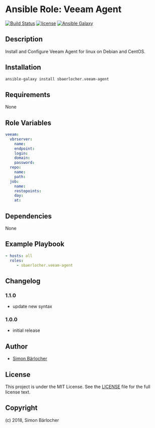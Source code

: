 # Ansible Role: Veeam Agent

[![Build Status](https://travis-ci.org/sbaerlocher/ansible.veeam-agent.svg?branch=master)](https://travis-ci.org/sbaerlocher/ansible.veeam-agent) [![license](https://img.shields.io/github/license/mashape/apistatus.svg)](https://sbaerlo.ch/licence) [![Ansible Galaxy](http://img.shields.io/badge/ansible--galaxy-veeam-agent-blue.svg)](https://galaxy.ansible.com/sbaerlocher/veeam-agent)

## Description

Install and Configure Veeam Agent for linux on Debian and CentOS.

## Installation

```bash
ansible-galaxy install sbaerlocher.veeam-agent
```

## Requirements

None

## Role Variables

```yml
veeam:
  vbrserver:
    name:
    endpoint:
    login:
    domain:
    password:
  repo:
    name:
    path:
  job:
    name:
    restopoints:
    day:
    at:
```

## Dependencies

None

## Example Playbook

```yml
- hosts: all
  roles:
     - sbaerlocher.veeam-agent
```

## Changelog

### 1.1.0

* update new syntax

### 1.0.0

* initial release

## Author

* [Simon Bärlocher](https://sbaerlocher.ch)

## License

This project is under the MIT License. See the [LICENSE](https://sbaerlo.ch/licence) file for the full license text.

## Copyright

(c) 2018, Simon Bärlocher